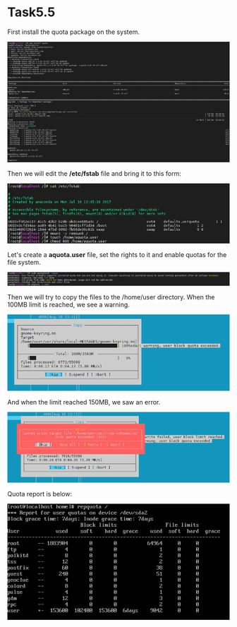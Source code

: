 ﻿# Task5.5
First install the quota package on the system.

![](images/inst_quota.png)

Then we will edit the **/etc/fstab** file and bring it to this form:

![](images/fstab.png)

Let's create a **aquota.user** file, set the rights to it and enable quotas for the file system.

![](images/3user_quota.png)

Then we will try to copy the files to the /home/user directory. When the 100MB limit is reached, we see a warning.

![](images/er1.png)

And when the limit reached 150MB, we saw an error.

![](images/er2.png)

Quota report is below:

![](images/list.png)